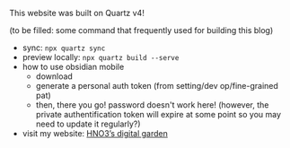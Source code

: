 This website was built on Quartz v4!

(to be filled: some command that frequently used for building this blog)


* sync: `npx quartz sync`
* preview locally: `npx quartz build --serve`
* how to use obsidian mobile
	* download
	* generate a personal auth token (from setting/dev op/fine-grained pat)
	* then, there you go! password doesn't work here! (however, the private authentification token will expire at some point so you may need to update it regularly?)
* visit my website: [HNO3’s digital garden](HNO333333.github.io)